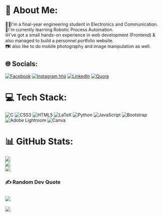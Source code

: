 # 💫 About Me:
🙋‍♂️I'm a final-year engineering student in Electronics and Communication.<br>📑I'm currently learning Robotic Process Automation.<br>🌐I've got a small hands-on experience in web development (Frontend) & also managed to build a personnel portfolio website.<br>📷I also like to do mobile photography and image manipulation as well.<br>


## 🌐 Socials:
[![Facebook](https://img.shields.io/badge/Facebook-%231877F2.svg?logo=Facebook&logoColor=white)](https://www.facebook.com/arjun.arjunrathnan.3) [![Instagram hhjj](https://img.shields.io/badge/Instagram-%23E4405F.svg?logo=Instagram&logoColor=white)](https://instagram.com/arjun.rathnan) [![LinkedIn](https://img.shields.io/badge/LinkedIn-%230077B5.svg?logo=linkedin&logoColor=white)](https://www.linkedin.com/in/arjunrathnan/) [![Quora](https://img.shields.io/badge/Quora-%23B92B27.svg?logo=Quora&logoColor=white)](https://www.quora.com/profile/Arjun-Rathnan) 

# 💻 Tech Stack:
![C](https://img.shields.io/badge/c-%2300599C.svg?style=flat&logo=c&logoColor=white) ![CSS3](https://img.shields.io/badge/css3-%231572B6.svg?style=flat&logo=css3&logoColor=white) ![HTML5](https://img.shields.io/badge/html5-%23E34F26.svg?style=flat&logo=html5&logoColor=white) ![LaTeX](https://img.shields.io/badge/latex-%23008080.svg?style=flat&logo=latex&logoColor=white) ![Python](https://img.shields.io/badge/python-3670A0?style=flat&logo=python&logoColor=ffdd54) ![JavaScript](https://img.shields.io/badge/javascript-%23323330.svg?style=flat&logo=javascript&logoColor=%23F7DF1E) ![Bootstrap](https://img.shields.io/badge/bootstrap-%23563D7C.svg?style=flat&logo=bootstrap&logoColor=white) ![Adobe Lightroom](https://img.shields.io/badge/Adobe%20Lightroom-31A8FF.svg?style=flat&logo=Adobe%20Lightroom&logoColor=white) ![Canva](https://img.shields.io/badge/Canva-%2300C4CC.svg?style=flat&logo=Canva&logoColor=white)
# 📊 GitHub Stats:
![](https://github-readme-stats.vercel.app/api?username=Arjun1250&theme=blue-green&hide_border=false&include_all_commits=false&count_private=false)<br/>
![](https://github-readme-streak-stats.herokuapp.com/?user=Arjun1250&theme=blue-green&hide_border=false)<br/>
![](https://github-readme-stats.vercel.app/api/top-langs/?username=Arjun1250&theme=blue-green&hide_border=false&include_all_commits=false&count_private=false&layout=compact)

### ✍️ Random Dev Quote
![](https://quotes-github-readme.vercel.app/api?type=horizontal&theme=tokyonight)
---
[![](https://visitcount.itsvg.in/api?id=Arjun1250&icon=2&color=2)](https://visitcount.itsvg.in)

<!-- Proudly created with GPRM ( https://gprm.itsvg.in ) -->
